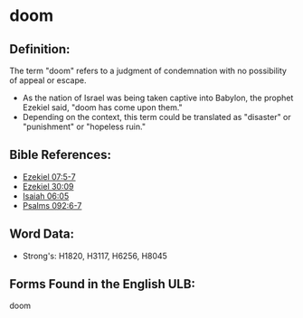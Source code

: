 # doom

## Definition:

The term "doom" refers to a judgment of condemnation with no possibility of appeal or escape.

* As the nation of Israel was being taken captive into Babylon, the prophet Ezekiel said, "doom has come upon them."
* Depending on the context, this term could be translated as "disaster" or "punishment" or "hopeless ruin."

## Bible References:

* [Ezekiel 07:5-7](rc://en/tn/help/ezk/07/05)
* [Ezekiel 30:09](rc://en/tn/help/ezk/30/09)
* [Isaiah 06:05](rc://en/tn/help/isa/06/05)
* [Psalms 092:6-7](rc://en/tn/help/psa/092/006)

## Word Data:

* Strong's: H1820, H3117, H6256, H8045

## Forms Found in the English ULB:

doom


